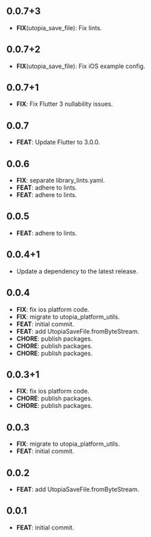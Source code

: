 ## 0.0.7+3

- **FIX**(utopia_save_file): Fix lints.

## 0.0.7+2

- **FIX**(utopia_save_file): Fix iOS example config.

## 0.0.7+1

- **FIX**: Fix Flutter 3 nullability issues.

## 0.0.7

- **FEAT**: Update Flutter to 3.0.0.

## 0.0.6

- **FIX**: separate library_lints.yaml.
- **FEAT**: adhere to lints.
- **FEAT**: adhere to lints.

## 0.0.5

- **FEAT**: adhere to lints.

## 0.0.4+1

- Update a dependency to the latest release.

## 0.0.4

- **FIX**: fix ios platform code.
- **FIX**: migrate to utopia_platform_utils.
- **FEAT**: initial commit.
- **FEAT**: add UtopiaSaveFile.fromByteStream.
- **CHORE**: publish packages.
- **CHORE**: publish packages.
- **CHORE**: publish packages.

## 0.0.3+1

- **FIX**: fix ios platform code.
- **CHORE**: publish packages.
- **CHORE**: publish packages.

## 0.0.3

- **FIX**: migrate to utopia_platform_utils.
- **FEAT**: initial commit.

## 0.0.2

- **FEAT**: add UtopiaSaveFile.fromByteStream.

## 0.0.1

- **FEAT**: initial commit.

